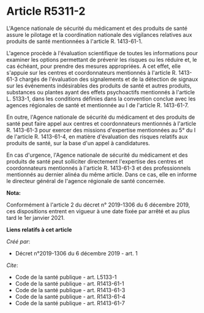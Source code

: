 # Article R5311-2

L'Agence nationale de sécurité du médicament et des produits de santé assure le pilotage et la coordination nationale des
vigilances relatives aux produits de santé mentionnées à l'article R. 1413-61-1. 

L'agence procède à l'évaluation scientifique de toutes les informations pour examiner les options permettant de prévenir les
risques ou les réduire et, le cas échéant, pour prendre des mesures appropriées. A cet effet, elle s'appuie sur les centres
et coordonnateurs mentionnés à l'article R. 1413-61-3 chargés de l'évaluation des signalements et de la détection de signaux
sur les événements indésirables des produits de santé et autres produits, substances ou plantes ayant des effets psychoactifs
mentionnés à l'article L. 5133-1, dans les conditions définies dans la convention conclue avec les agences régionales de
santé et mentionnée au I de l'article R. 1413-61-7. 

En outre, l'Agence nationale de sécurité du médicament et des produits de santé peut faire appel aux centres et
coordonnateurs mentionnés à l'article R. 1413-61-3 pour exercer des missions d'expertise mentionnées au 5° du I de l'article
R. 1413-61-4, en matière d'évaluation des risques relatifs aux produits de santé, sur la base d'un appel à candidatures. 

En cas d'urgence, l'Agence nationale de sécurité du médicament et des produits de santé peut solliciter directement
l'expertise des centres et coordonnateurs mentionnés à l'article R. 1413-61-3 et des professionnels mentionnés au dernier
alinéa du même article. Dans ce cas, elle en informe le directeur général de l'agence régionale de santé concernée.

**Nota:**

Conformément à l'article 2 du décret n° 2019-1306 du 6 décembre 2019, ces dispositions entrent en vigueur à une date fixée
par arrêté et au plus tard le 1er janvier 2021.

**Liens relatifs à cet article**

_Créé par_:

  - Décret n°2019-1306 du 6 décembre 2019 - art. 1

_Cite_:

  - Code de la santé publique - art. L5133-1
  - Code de la santé publique - art. R1413-61-1
  - Code de la santé publique - art. R1413-61-3
  - Code de la santé publique - art. R1413-61-4
  - Code de la santé publique - art. R1413-61-7

